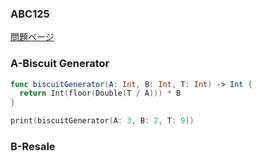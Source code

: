 ### ABC125
[問題ページ](https://atcoder.jp/contests/abc125/tasks)

### A-Biscuit Generator
```Swift
func biscuitGenerator(A: Int, B: Int, T: Int) -> Int {
  return Int(floor(Double(T / A))) * B
}

print(biscuitGenerator(A: 3, B: 2, T: 9))

```

### B-Resale
```Swift

```
